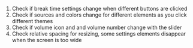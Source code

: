 1. Check if break time settings change when different buttons are clicked
2. Check if sources and colors change for different elements as you click different themes
3. Check if volume icon and and volume number change with the slider
4. Check relative spacing for resizing, some settings elements disappear when the screen is too wide

